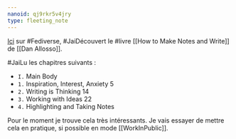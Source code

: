 ```yaml
---
nanoid: qj9rkr5v4jry
type: fleeting_note
---
```

[Ici](https://mamot.fr/@enroweb@qoto.org/112338883331621465) sur #Fediverse, #JaiDécouvert le #livre [[How to Make Notes and Write]] de [[Dan Allosso]].

#JaiLu les chapitres suivants :

- `I.` Main Body
- `1.` Inspiration, Interest, Anxiety 5
- `2.` Writing is Thinking 14
- `3.` Working with Ideas 22
- `4.` Highlighting and Taking Notes

Pour le moment je trouve cela très intéressants. Je vais essayer de mettre cela en pratique, si possible en mode [[WorkInPublic]].
